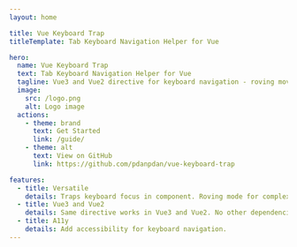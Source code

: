 ```yaml
---
layout: home

title: Vue Keyboard Trap
titleTemplate: Tab Keyboard Navigation Helper for Vue

hero:
  name: Vue Keyboard Trap
  text: Tab Keyboard Navigation Helper for Vue
  tagline: Vue3 and Vue2 directive for keyboard navigation - roving movement and trapping inside container
  image:
    src: /logo.png
    alt: Logo image
  actions:
    - theme: brand
      text: Get Started
      link: /guide/
    - theme: alt
      text: View on GitHub
      link: https://github.com/pdanpdan/vue-keyboard-trap

features:
  - title: Versatile
    details: Traps keyboard focus in component. Roving mode for complex content. Grid mode for 4 way focus change.
  - title: Vue3 and Vue2
    details: Same directive works in Vue3 and Vue2. No other dependencies.
  - title: A11y
    details: Add accessibility for keyboard navigation.
---
```

